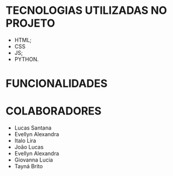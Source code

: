 # TECNOLOGIAS UTILIZADAS NO PROJETO
- HTML;
- CSS
- JS;
- PYTHON.

# FUNCIONALIDADES

# COLABORADORES
- Lucas Santana
- Evellyn Alexandra
- Italo Lira
- João Lucas
- Evellyn Alexandra
- Giovanna Lucia
- Tayná Brito
